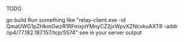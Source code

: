 TODO

go build
Run something like "relay-client.exe  -id QmaUWG1pZHkmGwzR1RFmxjoYMnyCZ2jxWpvXZNcvkuAXT9 -addr /ip4/77.182.187.157/tcp/5574" see in your server output